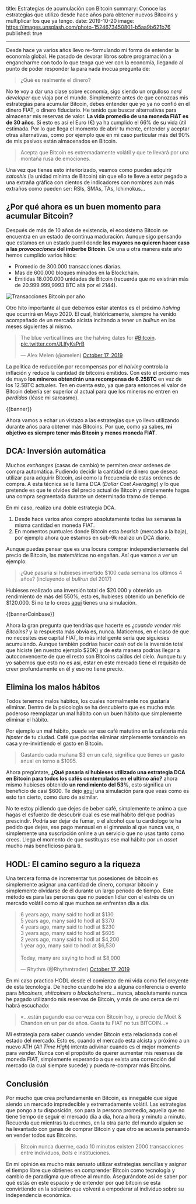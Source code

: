 title:      Estrategias de acumulación con Bitcoin
summary:    Conoce las estrategias que utilizo desde hace años para obtener nuevos Bitcoins y multiplicar los que ya tengo.
date:       2019-10-20
image:      https://images.unsplash.com/photo-1524673450801-b5aa9b621b76
published:  true

---

Desde hace ya varios años llevo re-formulando mi forma de entender la economía global. He pasado de devorar libros sobre programación a engancharme con todo lo que tenga que ver con la economía, llegando al punto de poder responder la para nada inocua pregunta de:

> ¿Qué es realmente el dinero?

No te voy a dar una clase sobre economía, sigo siendo un orgulloso *nerd developer* que viaja por el mundo. Simplemente antes de que conozcas mis estrategias para acumular Bitcoin, debes entender que yo ya no confió en el dinero FIAT, o dinero fiduciario. He tenido que buscar alternativas para almacenar mis reservas de valor. **La vida promedio de una moneda FIAT es de 30 años**. Si esto es así el Euro (€) ya ha cumplido el 66% de su vida útil estimada. Por lo que llega el momento de abrir tu mente, entender y aceptar otras alternativas, como por ejemplo que en mi caso particular más del 90% de mis pasivos están almacenados en Bitcoin.

> Acepta que Bitcoin es extremadamente volátil y que te llevará por una montaña rusa de emociones.

Una vez que tienes esto interiorizado, veamos como puedes adquirir *satoshis* (la unidad mínima de Bitcoin) sin que ello te lleve a estar pegado a una extraña gráfica con cientos de indicadores con nombres aun más extraños como pueden ser: RSIs, SMAs, TAs, Ichimokus...


## ¿Por qué ahora es un buen momento para acumular Bitcoin?
Después de más de 10 años de existencia, el ecosistema Bitcoin se encuentra en un estado de continua maduración. Aunque sigo pensando que estamos en un estado pueril donde **los mayores no quieren hacer caso a las *provocaciones* del imberbe Bitcoin**. De una u otra manera este año hemos cumplido varios hitos:
  - Promedio de 300.000 transacciones diarias.
  - Mas de 600.000 bloques minados en la Blockchain.
  - Emitidas 18.000.000 unidades de Bitcoin (recuerda que no existirán más de 20.999.999,9993 BTC allá por el 2144).

![Transacciones Bitcoin por año](https://pbs.twimg.com/media/EHOsDDwX4AAncuq?format=png&name=small)

Otro hito importante al que debemos estar atentos es el próximo *halving* que ocurrirá en Mayo 2020. El cual, históricamente, siempre ha venido acompañado de un mercado alcista incitando a tener un *bullrun* en los meses siguientes al mismo.

<blockquote class="twitter-tweet"><p lang="en" dir="ltr">The blue vertical lines are the halving dates for <a href="https://twitter.com/hashtag/Bitcoin?src=hash&amp;ref_src=twsrc%5Etfw">#Bitcoin</a>. <a href="https://t.co/JLlfyKsPrB">pic.twitter.com/JLlfyKsPrB</a></p>&mdash; Alex Melen (@amelen) <a href="https://twitter.com/amelen/status/1184955754677178370?ref_src=twsrc%5Etfw">October 17, 2019</a></blockquote>

La política de reducción por recompensas por el *halving* controla la inflación y reduce la cantidad de bitcoins emitidos. Con esto el próximo mes de mayo **los mineros obtendrán una recompensa de 6.25BTC** en vez de los 12.5BTC actuales. Ten en cuenta esto, ya que para entonces el valor de Bitcoin debería ser superior al actual para que los mineros no entren en *perdidas* (léase mi sarcasmo).

{{banner}}

Ahora vamos a echar un vistazo a las estrategias que yo llevo utilizando durante años para obtener más Bitcoins. Por que, como ya sabes, **mi objetivo es siempre tener más Bitcoin y menos moneda FIAT**.


## DCA: Inversión automática
Muchos *exchanges* (casas de cambio) te permiten crear ordenes de compra automática. Pudiendo decidir la cantidad de dinero que deseas utilizar para adquirir Bitcoin, así como la frecuencia de estas ordenes de compra. A esta técnica se le llama DCA (*Dollar Cost Averaging*) y lo que pretende es que te olvides del precio actual de Bitcoin y simplemente hagas una compra segmentada durante un determinado tramo de tiempo.

En mi caso, realizo una doble estrategia DCA.
 1. Desde hace varios años compro absolutamente todas las semanas la misma cantidad en moneda FIAT.
 2. En momentos puntuales donde Bitcoin esta *bearish* (mercado a la baja), por ejemplo ahora que estamos en sub-9k realizo un DCA diario.

Aunque puedas pensar que es una locura comprar independientemente del precio de Bitcoin, las matemáticas no engañan. Así que vamos a ver un ejemplo:

> ¿Qué pasaría si hubieses invertido $100 cada semana los últimos 4 años? (incluyendo el *bullrun* del 2017)

Hubieses realizado una inversión total de $20.000 y obtenido un rendimiento de más del 550%, esto es, hubieses obtenido un beneficio de $120.000. Si no te lo crees [aquí](https://dcabtc.com/?sd=2015-10-20&sda=4_years&f=weekly&d=4_years&ac=10000&c=false) tienes una simulación.

{{bannerCoinbase}}

Ahora la gran pregunta que tendrías que hacerte es *¿cuando vender mis Bitcoins?* y la respuesta más obvia es, nunca. Maticemos, en el caso de que no necesites ese capital FIAT, lo más inteligente seria que siguieses acumulando. Aunque también podrías hacer *cash out* de la inversión total que hiciste (en nuestro ejemplo $20K) y de esta manera podrías llegar a autoconvencerte de que el resto son Bitcoins caídos del cielo. Aunque tu y yo sabemos que esto no es así, estar en este mercado tiene el requisito de creer profundamente en él y eso no tiene precio.


## Elimina los malos hábitos
Todos tenemos malos hábitos, los cuales normalmente nos gustaría eliminar. Dentro de la psicología se ha descubierto que es mucho más poderoso reemplazar un mal hábito con un buen hábito que simplemente eliminar el hábito.

Por ejemplo un mal hábito, puede ser ese café matutino en la cafetería más *hipster* de tu ciudad. Café que podrías eliminar simplemente tomándolo en casa y re-invirtiendo el gasto en Bitcoin.

> Gastando cada mañana $3 en un café, significa que tienes un gasto anual en torno a $1095.

Ahora pregúntate, **¿Qué pasaría si hubieses utilizado una estrategia DCA en Bitcoin para todos los cafés contemplados en el ultimo año?** ahora mismo hubieses obtenido **un rendimiento del 53%**, esto significa un beneficio de casi $600. Te dejo [aquí](https://dcabtc.com/?sd=2018-10-19&sda=1_year&f=daily&d=1_year&ac=300&c=false) una simulación para que veas como es esto tan cierto, como duro de asimilar.

No te estoy pidiendo que dejes de beber café, simplemente te animo a que hagas el esfuerzo de descubrir cual es ese mal hábito del que podrías prescindir. Podría ser dejar de fumar, o el alcohol que tu cardiologo te ha pedido que dejes, ese pago mensual en el gimnasio al que nunca vas, o simplemente una suscripción online a un servicio que no usas tanto como crees. Llega el momento de que sustituyas ese mal hábito por un *asset* mucho más beneficioso para ti.


## HODL: El camino seguro a la riqueza
Una tercera forma de incrementar tus posesiones de bitcoin es simplemente asignar una cantidad de dinero, comprar bitcoin y simplemente olvidarse de él durante un largo período de tiempo. Este método es para las personas que no pueden lidiar con el estrés de un mercado volátil como al que muchos se enfrentan día a día.

<blockquote class="twitter-tweet"><p lang="en" dir="ltr">6 years ago, many said to hodl at $130<br>5 years ago, many said to hodl at $370<br>4 years ago, many said to hodl at $230<br>3 years ago, many said to hodl at $605<br>2 years ago, many said to hodl at $4,200<br>1 year ago, many said to hodl at $6,530<br><br>Today, many are saying to hodl at $8,000</p>&mdash; Rhythm (@Rhythmtrader) <a href="https://twitter.com/Rhythmtrader/status/1184867505292169217?ref_src=twsrc%5Etfw">October 17, 2019</a></blockquote>

En mi caso practico HODL desde el comienzo de mi vida como fiel creyente de esta tecnología. De hecho cuando he ido a alguna conferencia o evento para *bitcoiners*, *shitcoiners* o *blockchainers*... nunca, absolutamente nunca he pagado utilizando mis reservas de Bitcoin, y más de uno cerca de mi habrá escuchado:

> «...están pagando esa cerveza con Bitcoin hoy, a precio de Moët & Chandon en un par de años. Gasta tu FIAT no tus BITCOIN...»

Mi estrategia para saber cuando vender Bitcoin esta relacionada con el estado del mercado. Esto es, cuando el mercado esta alcista y próximo a un nuevo ATH (*All Time High*) intento adivinar cuando es el mejor momento para vender. Nunca con el propósito de querer aumentar mis reservas de moneda FIAT, simplemente esperando a que exista una corrección del mercado (la cual siempre sucede) y pueda re-comprar más Bitcoins.


## Conclusión
Por mucho que crea profundamente en Bitcoin, es innegable que sigue siendo un mercado impredecible y extremadamente volátil. Las estrategias que pongo a tu disposición, son para la persona promedio, aquella que no tiene tiempo de seguir el mercado día a día, hora a hora y minuto a minuto. Recuerda que mientras tu duermes, en la otra parte del mundo alguien se ha levantado con ganas de comprar Bitcoin y que otro se acuesta pensando en vender todos sus Bitcoins.

> Bitcoin nunca duerme, cada 10 minutos existen 2000 transacciones entre individuos, *bots* e instituciones.

En mi opinión es mucho más sensato utilizar estrategias sencillas y asignar el tiempo libre que obtienes en comprender Bitcoin como tecnología y cambio de paradigma que ofrece al mundo. Asegurándote así de saber por qué estás en este espacio y de entender por qué bitcoin se esta convirtiendo en la solución que volverá a empoderar al individuo sobre su independencia económica.
